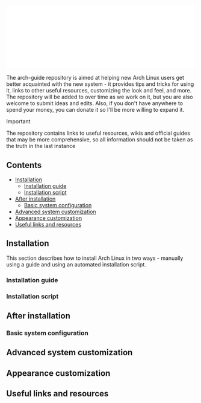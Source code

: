 <p align="center">
  <a href="https://archlinux.org">
    <img src="archlinux-logo.png"/>
  </a>
</p>

The arch-guide repository is aimed at helping new Arch Linux users get better acquainted with the new system - it provides tips and tricks for using it, links to other useful resources, customizing the look and feel, and more. The repository will be added to over time as we work on it, but you are also welcome to submit ideas and edits. Also, if you don't have anywhere to spend your money, you can donate it so I'll be more willing to expand it.

> [!IMPORTANT]
> The repository contains links to useful resources, wikis and official guides that may be more comprehensive, so all information should not be taken as the truth in the last instance

## Contents

- [Installation](#installation)
   - [Installation guide](#installation-guide)
   - [Installation script](#installation-script)
- [After installation](#after-installation)
   - [Basic system configuration](#basic-system-configuration)
- [Advanced system customization](#advanced-system-customization)
- [Appearance сustomization](#appearance-customization)
- [Useful links and resources](#useful-links-and-resources)

## Installation
This section describes how to install Arch Linux in two ways - manually using a guide and using an automated installation script.
### Installation guide
### Installation script

## After installation
### Basic system configuration

## Advanced system customization
## Appearance сustomization
## Useful links and resources
